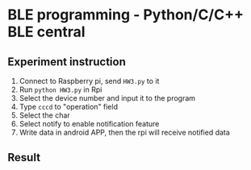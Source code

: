 # BLE programming - Python/C/C++ BLE central
## Experiment instruction
1. Connect to Raspberry pi, send `HW3.py` to it
2. Run `python HW3.py` in Rpi 
3. Select the device number and input it to the program
4. Type `cccd` to "operation" field
5. Select the char
6. Select notify to enable notification feature
7. Write data in android APP, then the rpi will receive notified data

## Result
